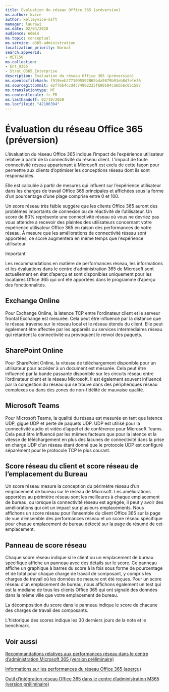 ```yaml
---
title: Évaluation du réseau Office 365 (préversion)
ms.author: kvice
author: kelleyvice-msft
manager: laurawi
ms.date: 02/04/2020
audience: Admin
ms.topic: conceptual
ms.service: o365-administration
localization_priority: Normal
search.appverid:
- MET150
ms.collection:
- Ent_O365
- Strat_O365_Enterprise
description: Évaluation du réseau Office 365 (préversion)
ms.openlocfilehash: f919eeb2771095502865b4a5079b91eb8d7efe36
ms.sourcegitcommit: e2f7bb4ccd4c74902235f680104ca6b56c051587
ms.translationtype: MT
ms.contentlocale: fr-FR
ms.lasthandoff: 02/19/2020
ms.locfileid: "42106304"
---
```

# <a name="office-365-network-assessment-preview"></a>Évaluation du réseau Office 365 (préversion)

L’évaluation du réseau Office 365 indique l’impact de l’expérience utilisateur relative à partir de la connectivité du réseau client. L’impact de toute connectivité réseau appartenant à Microsoft est exclu de cette façon pour permettre aux clients d’optimiser les conceptions réseau dont ils sont responsables.

Elle est calculée à partir de mesures qui influent sur l’expérience utilisateur dans les charges de travail Office 365 principales et affichées sous la forme d’un pourcentage d’une plage comprise entre 0 et 100.

Un score réseau très faible suggère que les clients Office 365 auront des problèmes importants de connexion ou de réactivité de l’utilisateur. Un score de 80% représente une connectivité réseau où vous ne devriez pas vous attendre à recevoir des plaintes des utilisateurs concernant votre expérience utilisateur Office 365 en raison des performances de votre réseau. À mesure que les améliorations de connectivité réseau sont apportées, ce score augmentera en même temps que l’expérience utilisateur.

>[!IMPORTANT]
>Les recommandations en matière de performances réseau, les informations et les évaluations dans le centre d’administration 365 de Microsoft sont actuellement en état d’aperçu et sont disponibles uniquement pour les locataires Office 365 qui ont été apportées dans le programme d’aperçu des fonctionnalités.

## <a name="exchange-online"></a>Exchange Online

Pour Exchange Online, la latence TCP entre l’ordinateur client et le serveur frontal Exchange est mesurée. Cela peut être influencé par la distance que le réseau traverse sur le réseau local et le réseau étendu du client. Elle peut également être affectée par les appareils ou services intermédiaires réseau qui retardent la connectivité ou provoquent le renvoi des paquets.

## <a name="sharepoint-online"></a>SharePoint Online

Pour SharePoint Online, la vitesse de téléchargement disponible pour un utilisateur pour accéder à un document est mesurée. Cela peut être influencé par la bande passante disponible sur les circuits réseau entre l’ordinateur client et le réseau Microsoft. Il est également souvent influencé par la congestion du réseau qui se trouve dans des périphériques réseau complexes ou dans des zones de non-fidélité de mauvaise qualité.

## <a name="microsoft-teams"></a>Microsoft Teams

Pour Microsoft Teams, la qualité du réseau est mesurée en tant que latence UDP, gigue UDP et perte de paquets UDP. UDP est utilisé pour la connectivité audio et vidéo d’appel et de conférence pour Microsoft Teams. Cela peut être influencé par les mêmes facteurs que pour la latence et la vitesse de téléchargement en plus des lacunes de connectivité dans la prise en charge UDP d’un réseau étant donné que le protocole UDP est configuré séparément pour le protocole TCP le plus courant.

## <a name="tenant-network-score-and-office-location-network-score"></a>Score réseau du client et score réseau de l’emplacement du Bureau

Un score réseau mesure la conception du périmètre réseau d’un emplacement de bureau sur le réseau de Microsoft. Les améliorations apportées au périmètre réseau sont les meilleures à chaque emplacement de bureau, ou lorsque la connectivité réseau est agrégée, il peut y avoir des améliorations qui ont un impact sur plusieurs emplacements.
Nous affichons un score réseau pour l’ensemble du client Office 365 sur la page de vue d’ensemble des performances réseau et un score réseau spécifique pour chaque emplacement de bureau détecté sur la page de résumé de cet emplacement.

## <a name="network-score-panel"></a>Panneau de score réseau

Chaque score réseau indique si le client ou un emplacement de bureau spécifique affiche un panneau avec des détails sur le score. Ce panneau affiche un graphique à barres du score à la fois sous forme de pourcentage et de total pour chaque charge de travail de composant, y compris les charges de travail où les données de mesure ont été reçues. Pour un score réseau d’un emplacement de bureau, nous affichons également un test qui est la médiane de tous les clients Office 365 qui ont signalé des données dans la même ville que votre emplacement de bureau.

La décomposition du score dans le panneau indique le score de chacune des charges de travail des composants.

L’historique des scores indique les 30 derniers jours de la note et le benchmark.

## <a name="related-topics"></a>Voir aussi

[Recommandations relatives aux performances réseau dans le centre d’administration Microsoft 365 (version préliminaire)](office-365-network-mac-perf-overview.md)

[Informations sur les performances du réseau Office 365 (aperçu)](office-365-network-mac-perf-insights.md)

[Outil d’intégration réseau Office 365 dans le centre d’administration M365 (version préliminaire)](office-365-network-mac-perf-onboarding-tool.md)
